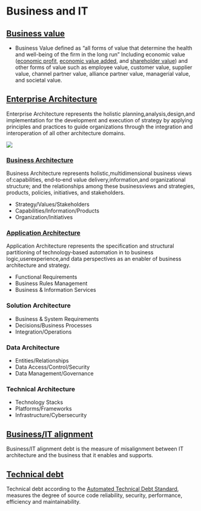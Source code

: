 # Business and IT

## [Business value](https://en.wikipedia.org/wiki/Business_value)
 - Business Value defined as “all forms of value that determine the health and well-being of the firm in the long run” Including economic value ([economic profit](https://en.wikipedia.org/wiki/Economic_profit), [economic value added](https://en.wikipedia.org/wiki/Economic_value_added), and  [shareholder value](https://en.wikipedia.org/wiki/Shareholder_value)) and other forms of value such as employee value, customer value, supplier value, channel partner value, alliance partner value, managerial value, and societal value. 

## [Enterprise Architecture](https://cdn.ymaws.com/www.businessarchitectureguild.org/resource/resmgr/docs/feapo_adopted_architecture_d.pdf)
   Enterprise Architecture represents the holistic planning,analysis,design,and implementation for the development and execution of strategy by applying principles and practices to guide organizations through the integration and interoperation of all other architecture domains.
   
[![](http://img.youtube.com/vi/d6Is4g14r20/0.jpg)](http://www.youtube.com/watch?v=d6Is4g14r20 "What is Enterprise Architecture? A 6 minute explanatioN")
### [Business Architecture](https://cdn.ymaws.com/www.businessarchitectureguild.org/resource/resmgr/docs/feapo_adopted_architecture_d.pdf)
   Business Architecture represents holistic,multidimensional business views of:capabilities, end‐to‐end value 
   delivery,information,and organizational structure; and the relationships among these businessviews and strategies, products, policies, initiatives, and stakeholders.
   + Strategy/Values/Stakeholders
   + Capabilities/Information/Products
   + Organization/Initiatives
### [Application Architecture](https://cdn.ymaws.com/www.businessarchitectureguild.org/resource/resmgr/docs/feapo_adopted_architecture_d.pdf)
   Application Architecture represents the specification and structural partitioning of technology‐based automation in to business logic,userexperience,and data
   perspectives as an enabler of business architecture and strategy.
   + Functional Requirements
   + Business Rules Management
   + Business & Information Services
### Solution Architecture
   + Business & System Requirements
   + Decisions/Business Processes
   + Integration/Operations
### Data Architecture
   + Entities/Relationships
   + Data Access/Control/Security
   + Data Management/Governance
### Technical Architecture
   + Technology Stacks
   + Platforms/Frameworks
   + Infrastructure/Cybersecurity

## [Business/IT alignment](https://www.omg.org/spec/ATDM/)
Business/IT alignment debt is the measure of misalignment between IT architecture and the business that it enables and supports.

## [Technical debt](https://www.omg.org/spec/ATDM/)
   Technical debt according to the [Automated Technical Debt Standard](https://www.omg.org/spec/ATDM/), measures the degree of source code reliability, security,
   performance, efficiency and maintainability.
